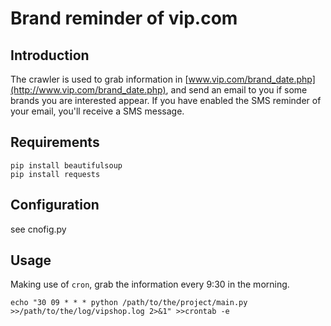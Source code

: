 Brand reminder of vip.com
===

## Introduction
The crawler is used to grab information in [www.vip.com/brand_date.php](http://www.vip.com/brand_date.php), and send an email to you if some brands you are interested appear. If you have enabled the SMS reminder of your email, you'll receive a SMS message.

## Requirements
```
pip install beautifulsoup
pip install requests
```

## Configuration
see cnofig.py  

## Usage
Making use of `cron`, grab the information every 9:30 in the morning.
```
echo "30 09 * * * python /path/to/the/project/main.py >>/path/to/the/log/vipshop.log 2>&1" >>crontab -e
```
